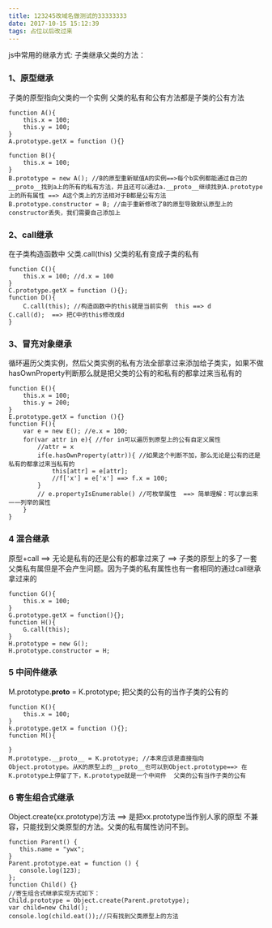 ```yaml
---
title: 123245改域名做测试的33333333
date: 2017-10-15 15:12:39
tags: 占位以后改过来
---
```

js中常用的继承方式: 子类继承父类的方法：
### 1、原型继承  
子类的原型指向父类的一个实例  父类的私有和公有方法都是子类的公有方法
```
function A(){
    this.x = 100;
    this.y = 100;
}
A.prototype.getX = function (){}

function B(){
    this.x = 100;
}
B.prototype = new A(); //B的原型重新赋值A的实例==>每个b实例都能通过自己的__proto__找到a上的所有的私有方法，并且还可以通过a.__proto__继续找到A.prototype上的所有属性 ==> A这个类上的方法相对于B都是公有方法
B.prototype.constructor = B; //由于重新修改了B的原型导致默认原型上的constructor丢失，我们需要自己添加上
```
### 2、call继承  
在子类构造函数中 父类.call(this)  父类的私有变成子类的私有
```
function C(){
    this.x = 100; //d.x = 100
}
C.prototype.getX = function (){};
function D(){
    C.call(this); //构造函数中的this就是当前实例  this ==> d     C.call(d);  ==> 把C中的this修改成d
}
```
### 3、冒充对象继承 
循环遍历父类实例，然后父类实例的私有方法全部拿过来添加给子类实，如果不做hasOwnProperty判断那么就是把父类的公有的和私有的都拿过来当私有的
```
function E(){
    this.x = 100;
    this.y = 200;
}
E.prototype.getX = function (){}
function F(){
    var e = new E(); //e.x = 100;
    for(var attr in e){ //for in可以遍历到原型上的公有自定义属性
        //attr = x
        if(e.hasOwnProperty(attr)){ //如果这个判断不加，那么无论是公有的还是私有的都拿过来当私有的
            this[attr] = e[attr];
            //f['x'] = e['x'] ==> f.x = 100;
        }
        // e.propertyIsEnumerable() //可枚举属性  ==> 简单理解：可以拿出来一一列举的属性
    }
}
```
### 4 混合继承  
原型+call  ==> 无论是私有的还是公有的都拿过来了 ==> 子类的原型上的多了一套父类私有属但是不会产生问题。因为子类的私有属性也有一套相同的通过call继承拿过来的
```
function G(){
    this.x = 100;
}
G.prototype.getX = function(){};
function H(){
    G.call(this);
}
H.prototype = new G();
H.prototype.constructor = H;
```
###  5 中间件继承  
M.prototype.__proto__ = K.prototype;  把父类的公有的当作子类的公有的
```
function K(){
    this.x = 100;
}
k.prototype.getX = function (){};
function M(){

}
M.prototype.__proto__ = K.prototype; //本来应该是直接指向Object.prototype。从K的原型上的__proto__也可以到Object.prototype==> 在K.prototype上停留了下，K.prototype就是一个中间件  父类的公有当作子类的公有
```
### 6 寄生组合式继承 
 Object.create(xx.prototype)方法  ==> 是把xx.prototype当作别人家的原型  不兼容，只能找到父类原型的方法。父类的私有属性访问不到。
 ```
function Parent() {
    this.name = "ywx";
}
Parent.prototype.eat = function () {
    console.log(123);
};
function Child() {}
//寄生组合式继承实现方式如下：
Child.prototype = Object.create(Parent.prototype);
var child=new Child();
console.log(child.eat());//只有找到父类原型上的方法
```
